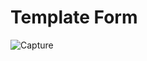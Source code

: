# Template Form

![Capture](https://user-images.githubusercontent.com/79576987/114394398-c6692780-9bb8-11eb-8a3f-7b15e7baca9d.PNG)
